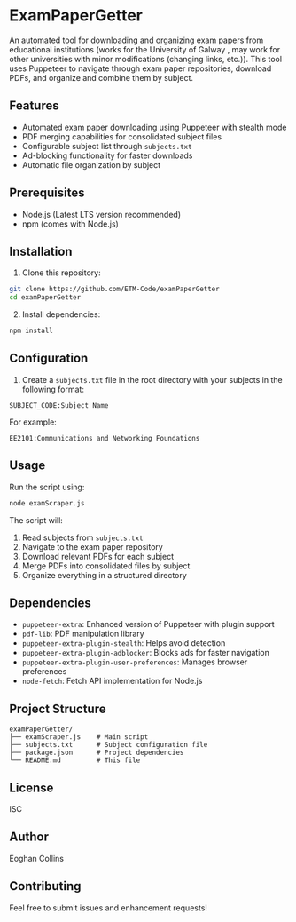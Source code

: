 # ExamPaperGetter

An automated tool for downloading and organizing exam papers from educational institutions (works for the University of Galway , may work for other universities with minor modifications (changing links, etc.)). This tool uses Puppeteer to navigate through exam paper repositories, download PDFs, and organize and combine them by subject.

## Features

- Automated exam paper downloading using Puppeteer with stealth mode
- PDF merging capabilities for consolidated subject files
- Configurable subject list through `subjects.txt`
- Ad-blocking functionality for faster downloads
- Automatic file organization by subject

## Prerequisites

- Node.js (Latest LTS version recommended)
- npm (comes with Node.js)

## Installation

1. Clone this repository:
```bash
git clone https://github.com/ETM-Code/examPaperGetter
cd examPaperGetter
```

2. Install dependencies:
```bash
npm install
```

## Configuration

1. Create a `subjects.txt` file in the root directory with your subjects in the following format:
```
SUBJECT_CODE:Subject Name
```
For example:
```
EE2101:Communications and Networking Foundations
```

## Usage

Run the script using:
```bash
node examScraper.js
```

The script will:
1. Read subjects from `subjects.txt`
2. Navigate to the exam paper repository
3. Download relevant PDFs for each subject
4. Merge PDFs into consolidated files by subject
5. Organize everything in a structured directory

## Dependencies

- `puppeteer-extra`: Enhanced version of Puppeteer with plugin support
- `pdf-lib`: PDF manipulation library
- `puppeteer-extra-plugin-stealth`: Helps avoid detection
- `puppeteer-extra-plugin-adblocker`: Blocks ads for faster navigation
- `puppeteer-extra-plugin-user-preferences`: Manages browser preferences
- `node-fetch`: Fetch API implementation for Node.js

## Project Structure

```
examPaperGetter/
├── examScraper.js    # Main script
├── subjects.txt      # Subject configuration file
├── package.json      # Project dependencies
└── README.md         # This file
```

## License

ISC

## Author

Eoghan Collins

## Contributing

Feel free to submit issues and enhancement requests! 